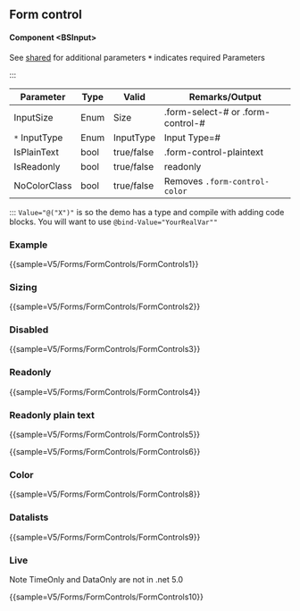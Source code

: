 ﻿## Form control
#### Component \<BSInput\>
See [shared](forms/shared) for additional parameters
**`*`** indicates required Parameters
    
:::

| Parameter     | Type | Valid      | Remarks/Output                    | 
|---------------|------|------------|-----------------------------------|
| InputSize     | Enum | Size       | .form-select-# or .form-control-# | {.table-striped .p-2}
| `*` InputType | Enum | InputType  | Input Type=#                      |
| IsPlainText   | bool | true/false | .form-control-plaintext           |
| IsReadonly    | bool | true/false | readonly                          |
| NoColorClass  | bool | true/false | Removes `.form-control-color`     |

:::
`Value="@("X")"` is so the demo has a type and compile with adding code blocks. You will want to use `@bind-Value="YourRealVar""`

### Example

{{sample=V5/Forms/FormControls/FormControls1}}

### Sizing

{{sample=V5/Forms/FormControls/FormControls2}}

### Disabled

{{sample=V5/Forms/FormControls/FormControls3}}

### Readonly

{{sample=V5/Forms/FormControls/FormControls4}}

### Readonly plain text

{{sample=V5/Forms/FormControls/FormControls5}}

{{sample=V5/Forms/FormControls/FormControls6}}

### Color

{{sample=V5/Forms/FormControls/FormControls8}}

### Datalists

{{sample=V5/Forms/FormControls/FormControls9}}

### Live
Note TimeOnly and DataOnly are not in .net 5.0 

{{sample=V5/Forms/FormControls/FormControls10}}